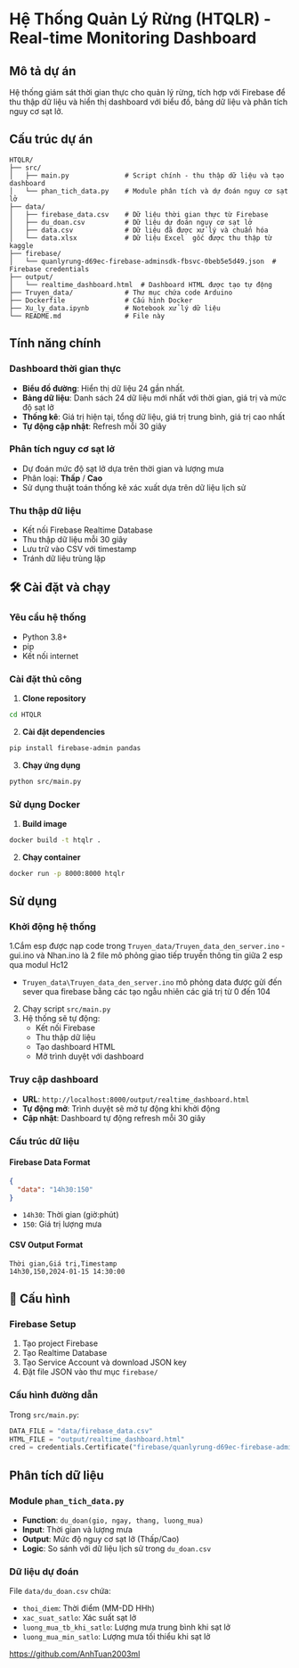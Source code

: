 # Hệ Thống Quản Lý Rừng (HTQLR) - Real-time Monitoring Dashboard

## Mô tả dự án

Hệ thống giám sát thời gian thực cho quản lý rừng, tích hợp với Firebase để thu thập dữ liệu và hiển thị dashboard với biểu đồ, bảng dữ liệu và phân tích nguy cơ sạt lở.

## Cấu trúc dự án

```
HTQLR/
├── src/
│   ├── main.py              # Script chính - thu thập dữ liệu và tạo dashboard
│   └── phan_tich_data.py    # Module phân tích và dự đoán nguy cơ sạt lở
├── data/
│   ├── firebase_data.csv    # Dữ liệu thời gian thực từ Firebase
│   ├── du_doan.csv          # Dữ liệu dự đoán nguy cơ sạt lở
│   ├── data.csv             # Dữ liệu đã được xử lý và chuẩn hóa
│   └── data.xlsx            # Dữ liệu Excel  gốc được thu thập từ kaggle
├── firebase/
│   └── quanlyrung-d69ec-firebase-adminsdk-fbsvc-0beb5e5d49.json  # Firebase credentials
├── output/
│   └── realtime_dashboard.html  # Dashboard HTML được tạo tự động
├── Truyen_data/             # Thư mục chứa code Arduino
├── Dockerfile               # Cấu hình Docker
├── Xu_ly_data.ipynb         # Notebook xử lý dữ liệu
└── README.md                # File này
```

##  Tính năng chính

### Dashboard thời gian thực
- **Biểu đồ đường**: Hiển thị dữ liệu 24 gần nhất.
- **Bảng dữ liệu**: Danh sách 24 dữ liệu mới nhất với thời gian, giá trị và mức độ sạt lở
- **Thống kê**: Giá trị hiện tại, tổng dữ liệu, giá trị trung bình, giá trị cao nhất
- **Tự động cập nhật**: Refresh mỗi 30 giây

### Phân tích nguy cơ sạt lở
- Dự đoán mức độ sạt lở dựa trên thời gian và lượng mưa
- Phân loại: **Thấp** / **Cao**
- Sử dụng thuật toán thống kê xác xuất dựa trên dữ liệu lịch sử

### Thu thập dữ liệu
- Kết nối Firebase Realtime Database
- Thu thập dữ liệu mỗi 30 giây
- Lưu trữ vào CSV với timestamp
- Tránh dữ liệu trùng lặp

## 🛠️ Cài đặt và chạy

### Yêu cầu hệ thống
- Python 3.8+
- pip
- Kết nối internet

### Cài đặt thủ công

1. **Clone repository**
```bash
cd HTQLR
```

2. **Cài đặt dependencies**
```bash
pip install firebase-admin pandas
```

3. **Chạy ứng dụng**
```bash
python src/main.py
```

### Sử dụng Docker

1. **Build image**
```bash
docker build -t htqlr .
```

2. **Chạy container**
```bash
docker run -p 8000:8000 htqlr
```

## Sử dụng

### Khởi động hệ thống
1.Cắm esp được nạp code trong `Truyen_data/Truyen_data_den_server.ino`
   -gui.ino và Nhan.ino là 2 file mô phỏng giao tiếp truyền thông tin giữa 2 esp qua modul Hc12
   - `Truyen_data\Truyen_data_den_server.ino` mô phỏng data được gửi đến sever qua firebase bằng các tạo ngẫu nhiên các giá trị từ 0 đến 104
2. Chạy script `src/main.py`
3. Hệ thống sẽ tự động:
   - Kết nối Firebase
   - Thu thập dữ liệu
   - Tạo dashboard HTML
   - Mở trình duyệt với dashboard

### Truy cập dashboard
- **URL**: `http://localhost:8000/output/realtime_dashboard.html`
- **Tự động mở**: Trình duyệt sẽ mở tự động khi khởi động
- **Cập nhật**: Dashboard tự động refresh mỗi 30 giây

### Cấu trúc dữ liệu

#### Firebase Data Format
```json
{
  "data": "14h30:150"
}
```
- `14h30`: Thời gian (giờ:phút)
- `150`: Giá trị lượng mưa

#### CSV Output Format
```csv
Thời gian,Giá trị,Timestamp
14h30,150,2024-01-15 14:30:00
```

## 🔧 Cấu hình

### Firebase Setup
1. Tạo project Firebase
2. Tạo Realtime Database
3. Tạo Service Account và download JSON key
4. Đặt file JSON vào thư mục `firebase/`

### Cấu hình đường dẫn
Trong `src/main.py`:
```python
DATA_FILE = "data/firebase_data.csv"
HTML_FILE = "output/realtime_dashboard.html"
cred = credentials.Certificate("firebase/quanlyrung-d69ec-firebase-adminsdk-fbsvc-0beb5e5d49.json")
```

## Phân tích dữ liệu

### Module `phan_tich_data.py`
- **Function**: `du_doan(gio, ngay, thang, luong_mua)`
- **Input**: Thời gian và lượng mưa
- **Output**: Mức độ nguy cơ sạt lở (Thấp/Cao)
- **Logic**: So sánh với dữ liệu lịch sử trong `du_doan.csv`

### Dữ liệu dự đoán
File `data/du_doan.csv` chứa:
- `thoi_diem`: Thời điểm (MM-DD HHh)
- `xac_suat_satlo`: Xác suất sạt lở
- `luong_mua_tb_khi_satlo`: Lượng mưa trung bình khi sạt lở
- `luong_mua_min_satlo`: Lượng mưa tối thiểu khi sạt lở

https://github.com/AnhTuan2003ml
